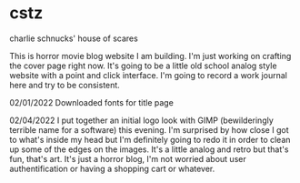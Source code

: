 # cstz
charlie schnucks' house of scares

This is horror movie blog website I am building. I'm just working on crafting the cover page right now. It's going to be a little old school analog style website with a point and click interface. I'm going to record a work journal here and try to be consistent. 

02/01/2022
Downloaded fonts for title page

02/04/2022
I put together an initial logo look with GIMP (bewilderingly terrible name for a software) this evening. I'm surprised by how close I got to what's inside my head but I'm definitely going to redo it in order to clean up some of the edges on the images. It's a little analog and retro but that's fun, that's art. It's just a horror blog, I'm not worried about user authentification or having a shopping cart or whatever. 
